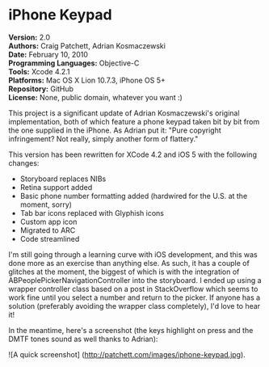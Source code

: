 iPhone Keypad
=============

**Version:** 2.0<br/>
**Authors:** Craig Patchett, Adrian Kosmaczewski<br/>
**Date:** February 10, 2010<br/>
**Programming Languages:** Objective-C<br/>
**Tools:** Xcode 4.2.1<br/>
**Platforms:** Mac OS X Lion 10.7.3, iPhone OS 5+<br/>
**Repository:** GitHub<br/>
**License:** None, public domain, whatever you want :)

This project is a significant update of Adrian Kosmaczewski's original implementation, both of which feature a phone keypad taken bit by bit from the one supplied in the iPhone. As Adrian put it: "Pure copyright infringement? Not really, simply another form of flattery."

This version has been rewritten for XCode 4.2 and iOS 5 with the following changes:

* Storyboard replaces NIBs
* Retina support added
* Basic phone number formatting added (hardwired for the U.S. at the moment, sorry)
* Tab bar icons replaced with Glyphish icons
* Custom app icon
* Migrated to ARC
* Code streamlined

I'm still going through a learning curve with iOS development, and this was done more as an exercise than anything else. As such, it has a couple of glitches at the moment, the biggest of which is with the integration of ABPeoplePickerNavigationController into the storyboard. I ended up using a wrapper controller class based on a post in StackOverflow which seems to work fine until you select a number and return to the picker. If anyone has a solution (preferably avoiding the wrapper class completely), I'd love to hear it!

In the meantime, here's a screenshot (the keys highlight on press and the DMTF tones sound as well thanks to Adrian):

![A quick screenshot]
(http://patchett.com/images/iphone-keypad.jpg).
